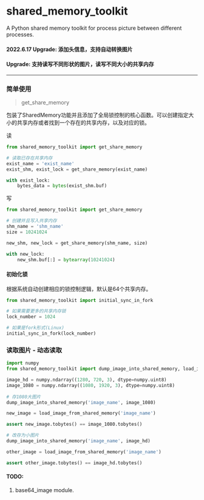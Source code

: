 # shared_memory_toolkit

A Python shared memory toolkit for process picture between different processes.

#### 2022.6.17 Upgrade: 添加头信息，支持自动转换图片

#### Upgrade: 支持读写不同形状的图片，读写不同大小的共享内存

--- 

### 简单使用

> get_share_memory

包装了SharedMemory功能并且添加了全局锁控制的核心函数。可以创建指定大小的共享内存或者找到一个存在的共享内存，以及对应的锁。

读

```python
from shared_memory_toolkit import get_share_memory

# 读取已存在共享内存
exist_name = 'exist_name'
exist_shm, exist_lock = get_share_memory(exist_name)

with exist_lock:
    bytes_data = bytes(exist_shm.buf)
```

写

```python
from shared_memory_toolkit import get_share_memory

# 创建并且写入共享内存
shm_name = 'shm_name'
size = 10241024

new_shm, new_lock = get_share_memory(shm_name, size)

with new_lock:
    new_shm.buf[:] = bytearray(10241024)
```

#### 初始化锁

根据系统自动创建相应的锁控制逻辑，默认是64个共享内存。

```python
from shared_memory_toolkit import initial_sync_in_fork

# 如果需要更多的共享内存锁
lock_number = 1024

# 如果是fork形式(Linux)
initial_sync_in_fork(lock_number)
```

### 读取图片 - 动态读取

```python
import numpy
from shared_memory_toolkit import dump_image_into_shared_memory, load_image_from_shared_memory

image_hd = numpy.ndarray((1280, 720, 3), dtype=numpy.uint8)
image_1080 = numpy.ndarray((1080, 1920, 3), dtype=numpy.uint8)
        
# 存1080大图片
dump_image_into_shared_memory('image_name', image_1080)

new_image = load_image_from_shared_memory('image_name')

assert new_image.tobytes() == image_1080.tobytes()

# 改存为小图片
dump_image_into_shared_memory('image_name', image_hd)

other_image = load_image_from_shared_memory('image_name')

assert other_image.tobytes() == image_hd.tobytes()

```

#### TODO:

1. base64_image module.
